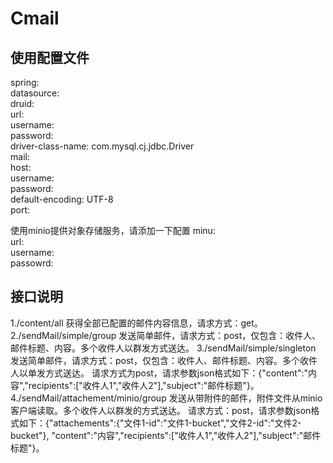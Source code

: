 Cmail
================================================================
使用配置文件  
----------------------------------------------------------------
spring:  
  datasource:  
    druid:  
      url:  
      username:  
      password:  
      driver-class-name: com.mysql.cj.jdbc.Driver  
  mail:  
    host:  
    username:  
    password:  
    default-encoding: UTF-8  
    port:   
    

使用minio提供对象存储服务，请添加一下配置 
minu:  
  url:  
  username:  
  passowrd:  
  
  
接口说明
----------------------------------------------------------------
1./content/all 获得全部已配置的邮件内容信息，请求方式：get。
2./sendMail/simple/group 发送简单邮件，请求方式：post，仅包含：收件人、邮件标题、内容。多个收件人以群发方式送达。
3./sendMail/simple/singleton 发送简单邮件，请求方式：post，仅包含：收件人、邮件标题、内容。多个收件人以单发方式送达。
请求方式为post，请求参数json格式如下：{"content":"内容","recipients":["收件人1","收件人2"],"subject":"邮件标题"}。
4./sendMail/attachement/minio/group 发送从带附件的邮件，附件文件从minio客户端读取。多个收件人以群发的方式送达。
请求方式：post，请求参数json格式如下：{"attachements":{"文件1-id":"文件1-bucket","文件2-id":"文件2-bucket"},
"content":"内容","recipients":["收件人1","收件人2"],"subject":"邮件标题"}。